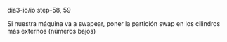dia3-io/io step-58, 59


Si nuestra máquina va a swapear, poner la partición swap en los cilindros más externos (números bajos)
